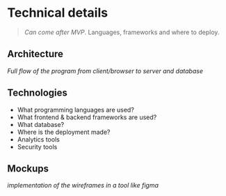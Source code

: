 # Technical details

> _Can come after MVP_.
> Languages, frameworks and where to deploy.

## Architecture

_Full flow of the program from client/browser to server and database_

## Technologies

- What programming languages are used?
- What frontend & backend frameworks are used?
- What database?
- Where is the deployment made?
- Analytics tools
- Security tools

## Mockups

_implementation of the wireframes in a tool like figma_
